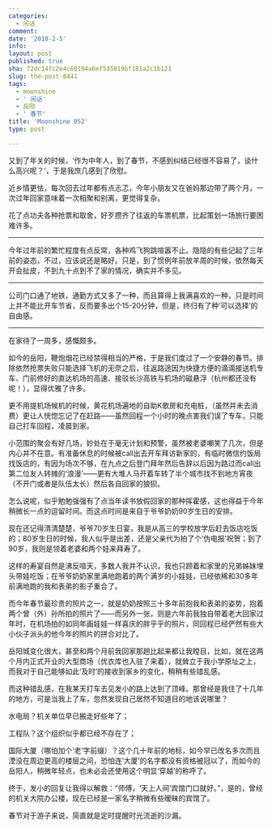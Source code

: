 ```yaml
---
categories:
  - 闲话
comment: 
date: '2018-2-5'
info: 
layout: post
published: true
sha: 72dc14fc2e4c60194a6ef535019bf181a2c1b121
slug: the-post-8441
tags:
  - moonshine
  - ' 闲话'
  - 岳阳
  - ' 春节'
title: 'Moonshine 052'
type: post

---
```




又到了年关的时候，‘作为中年人，到了春节，不感到纠结已经很不容易了，谈什么高兴呢？’，于是我庶几感到了欣慰。

近乡情更怯，每次回去过年都有点忐忑，今年小朋友又在爸妈那边带了两个月，一次过年回家意味着一次相聚和别离，更觉得复杂。

花了点功夫各种抢票和取舍，好歹攒齐了往返的车票机票，比起策划一场旅行要困难许多。

---

今年过年前的繁忙程度有点反常，各种鸡飞狗跳喧嚣不止。隐隐的有些记起了三年前的姿态，不过，应该说还是略好。只是，到了惯例年前放羊周的时候，依然每天开会扯皮，不到九十点到不了家的情况，确实并不多见。

---

公司门口通了地铁，通勤方式又多了一种，而且算得上我满喜欢的一种，只是时间上并不能比开车节省，反而要多出个15-20分钟，但是，终归有了种‘可以选择’的自由感。

---

在家待了一周多，感慨颇多。

如今的岳阳，鞭炮烟花已经禁得相当的严格，于是我们度过了一个安静的春节。排除依然抢票失败只能选择飞机的无奈之后，往返路途因为快捷方便的滴滴接送机专车、门前修好的直达机场的高速、接驳长沙高铁与机场的磁悬浮（杭州都还没有呢！），显得优雅了许多。

更不用提机场候机的时候，黄花机场遍地的自助K歌房和充电桩，（虽然并未去消费）更让人恍惚忘记了在赶路——虽然回程一个小时的晚点害我们误了专车，只能自己打车回程，凌晨到家。

小范围的聚会有好几场，妙处在于毫无计划和预警，虽然被老婆嘲笑了几次，但是内心并不在意。有准备休息的时候被call出去开车拜访新家的，有临时微信约饭局找饭店的，有因为场次不够，在九点之后登门拜年然后告辞以后因为路过而call出第二位友人转摊的‘浪漫’——更有大堆人马开着车转了半个城市找不到地方宵夜（不开门或者是队伍太长）然后各自回家的狼狈。

怎么说呢，似乎勉勉强强有了点当年读书放假回家的那种挥霍感，这也得益于今年稍微长一点的逗留时间。而这点时间是来自于爷爷奶奶90岁生日的安排。

现在还记得清清楚楚，爷爷70岁生日宴，我是从高三的学校放学后赶去饭店吃饭的；80岁生日的时候，我人似乎是出差，还是父亲代为拍了个‘伪电报’祝贺；到了90岁，我则是领着老婆和两个娃来拜寿了。

这样的寿宴自然是沸反喧天，多数人我并不认识，我也只顾着和家里的兄弟姊妹埋头带娃吃饭；在爷爷奶奶家里满地跑着的两个满岁的小娃娃，已经依稀和30多年前满地跑的我和表弟的影子重合了。

而今年春节最珍贵的照片之一，就是奶奶按照三十多年前抱我和表弟的姿势，抱着两个曾（外）孙所拍的照片了——而另外一张，则是六年前我独自带着老大回家过年时，在机场拍的如同年画娃娃一样喜庆的胖乎乎的照片，同回程已经俨然有些大小伙子派头的他今年的照片的拼合对比了。

岳阳城变化很大，甚至和两个月前我回家那趟比起来都让我瞠目，比如，就在这两个月内正式开业的大型商场（优衣库也入驻了来着），就耸立于我小学原址之上，而我对于自己能够如此‘及时’的接收到家乡的变化，稍稍有些错乱感。

而这种错乱感，在我某天打车去见发小的路上达到了顶峰。那曾经是我住了十几年的地方，可是当我上了车，忽然发现自己居然不知道目的地该说哪里？

水电局？机关单位早已搬走好些年了；

工程队？这个组织似乎都已经不存在了；

国际大厦（哪怕加个‘老’字前缀）？这个几十年前的地标，如今早已改名多次而且湮没在周边更高的楼层之间，恐怕连‘大厦’的名字都没有资格被冠以了，而如今的岳阳人，稍微年轻点，也未必会还使用这个明显‘穿越’的称呼了。

终于，发小的回复让我得以解救：“师傅，‘天上人间’宾馆门口就好。”，是的，曾经的机关大院办公楼，现在已经是一家名字稍微有些暧昧的宾馆了。

春节对于游子来说，简直就是定时提醒时光流逝的沙漏。






